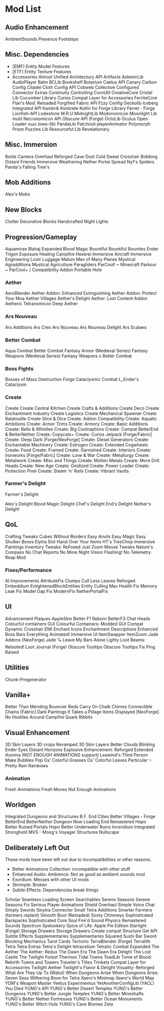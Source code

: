 # Mod List

## Audio Enhancement

AmbientSounds
Presence Footsteps

## Misc. Dependencies

- [EMF] Entity Model Features
- [ETF] Entity Texture Features
- Accessories
  Almost Unified
  Architectury API
  Artifacts
  AstemirLib
  AudioPlayer
  Balm
  BCLib
  Bookshelf
  Botarium
  Caelus API
  Canary
  Carbon Config
  Citadel
  Cloth Config API
  Cobweb
  Collective
  Configured
  Connector Extras
  Continuity
  Controlling
  CoroUtil
  CreativeCore
  Cristel Lib
  Cucumber Library
  Curios Compat Layer for Accessories
  FerriteCore
  Flan's Mod: Reloaded
  Forgified Fabric API
  Fzzy Config
  Geckolib
  Iceberg
  Integrated API
  Kambrik
  Konkrete
  Kotlin for Forge
  Library Ferret - Forge
  Lionfish-API
  Lodestone
  M.R.U
  MidnightLib
  Modonomicon
  Moonlight Lib
  mutil
  Necronomicon API
  Obscure API (Forge)
  OctoLib
  Oculus
  Open Loader
  oωo (owo-lib)
PandaLib
Patchouli
playerAnimator
Polymorph
Prism
Puzzles Lib
Resourceful Lib
Revelationary

## Misc. Immersion

Boids
Camera Overhaul Reforged
Cave Dust
Cold Sweat
Crosshair Bobbing
Distant Friends
Immersive Weathering
Nether Portal Spread
Nyf's Spiders
Panda's Falling Tree's

## Mob Additions

Alex's Mobs

## New Blocks

Clutter
Decorative Blocks
Handcrafted
Night Lights

## Progression/Gameplay

Aquamirae
Blahaj Expanded
Blood Magic
Bountiful
Bountiful Bounties
Ender Trigon
Exposure
Healing Campfire
Hexerei
Immersive Aircraft
Immersive Engineering
Lootr
Luggage
Malum
Man of Many Planes
Mystical Agradditions
Mystical Agriculture
Paragliders
ParCool! ~ Minecraft Parkour ~
ParCool+ / Compatibility Addon
Portable Hole

### Aether

AeroBlender
Aether Addon: Enhanced Extinguishing
Aether Addon: Protect Your Moa
Aether Villages
Aether's Delight
Aether: Lost Content Addon
Aetheric Tetranomicon
Deep Aether

### Ars Nouveau

Ars Additions
Ars Creo
Ars Nouveau
Ars Nouveau Delight
Ars Scalaes

### Better Combat

Aqua Combat
Better Combat
Fantasy Armor (Medieval Series)
Fantasy Weapons (Medieval Series)
Fantasy Weapons x Better Combat

### Boss Fights

Bosses of Mass Destruction Forge
Cataclysmic Combat
L_Ender's Cataclysm

### Create

Create
Create Central Kitchen
Create Crafts & Additions
Create Deco
Create Enchantment Industry
Create Logistics
Create Mechanical Spawner
Create Ratatouille
Create Slice & Dice
Create: Addon Compatibility
Create: Aquatic Ambitions
Create: Armor Trims
Create: Armory
Create: Basic Additions
Create: Bells & Whistles
Create: Big Contraptions
Create: Compat BetterEnd & BetterNether
Create: Copycats+
Create: Curios Jetpack [Forge/Fabric]
Create: Deep Dark [Forge/NeoForge]
Create: Diesel Generators
Create: Enchantable Machinery
Create: Estrogen
Create: Extended Cogwheels
Create: Food
Create: Framed
Create: Garnished
Create: Interiors
Create: Ironworks [Forge/Fabric]
Create: Love & War
Create: Metallurgy
Create: Metalwork
Create: Misc and Things
Create: Molten Metals
Create: More Drill Heads
Create: New Age
Create: Oxidized
Create: Power Loader
Create: Protection Pixel
Create: Steam 'n' Rails
Create: Vibrant Vaults

### Farmer's Delight

Farmer's Delight

Alex's Delight
Blood Magic Delight
Chef's Delight
End's Delight
Nether's Delight

## QoL

Crafting Tweaks
Cubes Without Borders
Easy Anvils
Easy Magic
Easy Shulker Boxes
Elytra Slot
Hand Over Your Items
HT's TreeChop
Immersive Paintings
Inventory Tweaks: ReFoxed
Just Zoom
Mouse Tweaks
Nature's Compass
No Chat Reports
No More Night Vision Flashing!
No Telemetry
Reap Mod

### Fixes/Performance

AI Improvements
AttributeFix
Clumps
Cull Less Leaves Reforged
Embeddium
EnlightenedBlockEntities
Entity Culling
Max Health Fix
Memory Leak Fix
Model Gap Fix
ModernFix
NetherPortalFix

## UI

Advancement Plaques
AppleSkin
Better F1 Reborn
BetterF3
Chat Heads
Colourful containers GUI
Colourful Containers: Modded GUI Compat
Dynamic Crosshair
EMI
Enchant Icons
Enchantment Descriptions
Enhanced Boss Bars
Everything Animated!
Immersive UI
ItemSwapper
ItemZoom
Jade Addons (NeoForge)
Jade 🔍
Leave My Bars Alone
Lighty
Loot Beams: Relooted!
Loot Journal (Forge)
Obscure Tooltips
Obscure Tooltips Fix
Ping
Raised

## Utilities

Chunk-Pregenerator

## Vanilla+

Better Than Mending
Bouncier Beds
Carry On
Chalk
Chimes
Connectible Chains [Fabric]
Dark Paintings
It Takes a Pillage
Items Displayed [NeoForge]
No Hostiles Around Campfire
Quark
Ribbits

## Visual Enhancement

3D Skin Layers
3D crops Revamped
3D Skin Layers
Better Clouds
Blinking Ender Eyes
Distant Horizons
Explosive Enhancement: Reforged
Extended illumina (NOT ENOUGH ANIMATIONS support)
Leawind's Third Person
Make Bubbles Pop
Os' Colorful Grasses
Os' Colorful Leaves
Particular ✨
Pretty Rain
Rainbows

### Animation

Fresh Animations
Fresh Moves
Not Enough Animations

## Worldgen

Integrated Dungeons and Structures
B.F. End Cities
Better Villages - Forge
BetterEnd
BetterNether
Dungeon Now Loading
End Remastered
Hopo Better Ruined Portals
Hopo Better Underwater Ruins
Incendium
Integrated Stronghold
MVS - Moog's Voyager Structures
Nullscape

## Deliberately Left Out

These mods have been left out due to incompatibilities or other reasons.

- Better Animations Collection: incompatible with other stuff
- Enhanced Audio: Ambience: Not as good as ambient sounds mod
- Exordium: Messes with other UI mods
- Shrimple: Broken
- Subtle Effects: Dependencies break things

Scholar
Seamless Loading Screen
Searchables
Serene Seasons
Serene Seasons Fix
Serious Player Animations
Shield Overhaul
Simple Voice Chat
Simply Swords
Sinytra Connector
Small Tetra Additions
Smarter Farmers (farmers replant)
Smooth Boot (Reloaded)
Sooty Chimneys
Sophisticated Backpacks
Sophisticated Core
Soul Fire'd
Sound Physics Remastered
Sounds
Spectrum
Spelunkery
Spice of Life: Apple Pie Edition
Starlight (Forge)
Storage Drawers
Storage Drawers Create compat
Structure Gel API
Subtle Effects
Supplementaries
Supplementaries Squared
Sushi Bar
Sword Blocking Mechanics
Tarot Cards
Tectonic
TerraBlender (Forge)
Terralith
Tetra
Tetra Extras
Tetra's Delight
tetracelium
Tetratic Combat Expanded
The Aether
The Aether: Redux
The Dawn Era
The Dawn Era Delight
The Lost Castle
The Twilight Forest
Thermoo
Tidal Towns
ToadLib
Tome of Blood: Rebirth
Towns and Towers
Traveler's Titles
Trinkets Compat Layer for Accessories
Twilight Aether
Twilight's Flavor & Delight
Visuality: Reforged
What Are They Up To (Watut)
When Dungeons Arise
When Dungeons Arise: Seven Seas
Withering Boon for Tetra
Xaero's Minimap
Xaero's World Map
YDM's Weapon Master
Yeetus Experimentus
YetAnotherConfigLib (YACL)
You Died
YUNG's API
YUNG's Better Desert Temples
YUNG's Better Dungeons
YUNG's Better Jungle Temples
YUNG's Better Mineshafts
YUNG's Better Nether Fortresses
YUNG's Better Ocean Monuments
YUNG's Better Witch Huts
YUNG's Cave Biomes
Zeta
